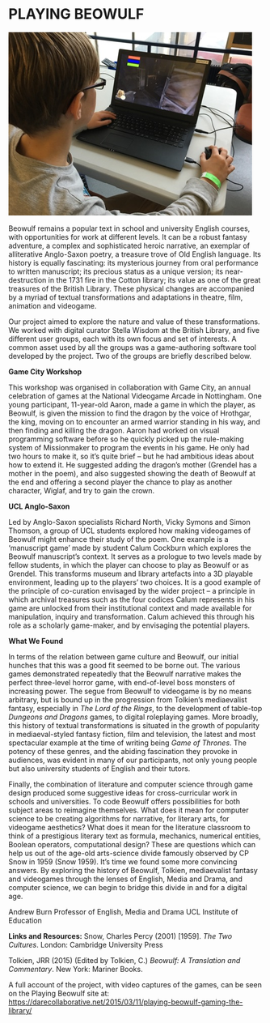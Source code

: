 # PLAYING BEOWULF

![Image1](Images/PlayingBeowulf_Image1.jpg)

Beowulf remains a popular text in school and university English courses, with opportunities for work at different levels. It can be a robust fantasy adventure, a complex and sophisticated heroic narrative, an exemplar of alliterative Anglo-Saxon poetry, a treasure trove of Old English language. Its history is equally fascinating: its mysterious journey from oral performance to written manuscript; its precious status as a unique version; its near-destruction in the 1731 fire in the Cotton library; its value as one of the great treasures of the British Library. These physical changes are accompanied by a myriad of textual transformations and adaptations in theatre, film, animation and videogame. 

Our project aimed to explore the nature and value of these transformations. We worked with digital curator Stella Wisdom at the British Library, and five different user groups, each with its own focus and set of interests. A common asset used by all the groups was a game-authoring software tool developed by the project. Two of the groups are briefly described below.

**Game City Workshop**

This workshop was organised in collaboration with Game City, an annual celebration of games at the National Videogame Arcade in Nottingham. One young participant, 11-year-old Aaron, made a game in which the player, as Beowulf, is given the mission to find the dragon by the voice of Hrothgar, the king, moving on to encounter an armed warrior standing in his way, and then finding and killing the dragon. Aaron had worked on visual programming software before so he quickly picked up the rule-making system of Missionmaker to program the events in his game. He only had two hours to make it, so it’s quite brief – but he had ambitious ideas about how to extend it. He suggested adding the dragon’s mother (Grendel has a mother in the poem), and also suggested showing the death of Beowulf at the end and offering a second player the chance to play as another character, Wiglaf, and try to gain the crown.


**UCL Anglo-Saxon**

Led by Anglo-Saxon specialists Richard North, Vicky Symons and Simon Thomson, a group of UCL students explored how making videogames of Beowulf might enhance their study of the poem. One example is a ‘manuscript game’ made by student Calum Cockburn which explores the Beowulf manuscript’s context. It serves as a prologue to two levels made by fellow students, in which the player can choose to play as Beowulf or as Grendel. This transforms museum and library artefacts into a 3D playable environment, leading up to the players’ two choices. It is a good example of the principle of co-curation envisaged by the wider project – a principle in which archival treasures such as the four codices Calum represents in his game are unlocked from their institutional context and made available for manipulation, inquiry and transformation. Calum achieved this through his role as a scholarly game-maker, and by envisaging the potential players. 


**What We Found** 

In terms of the relation between game culture and Beowulf, our initial hunches that this was a good fit seemed to be borne out. The various games demonstrated repeatedly that the Beowulf narrative makes the perfect three-level horror game, with end-of-level boss monsters of increasing power. The segue from Beowulf to videogame is by no means arbitrary, but is bound up in the progression from Tolkien’s mediaevalist fantasy, especially in *The Lord of the Rings*, to the development of table-top *Dungeons and Dragons* games, to digital roleplaying games. More broadly, this history of textual transformations is situated in the growth of popularity in mediaeval-styled fantasy fiction, film and television, the latest and most spectacular example at the time of writing being *Game of Thrones*. The potency of these genres, and the abiding fascination they provoke in audiences, was evident in many of our participants, not only young people but also university students of English and their tutors. 

Finally, the combination of literature and computer science through game design produced some suggestive ideas for cross-curricular work in schools and universities. To code Beowulf offers possibilities for both subject areas to reimagine themselves. What does it mean for computer science to be creating algorithms for narrative, for literary arts, for videogame aesthetics? What does it mean for the literature classroom to think of a prestigious literary text as formula, mechanics, numerical entities, Boolean operators, computational design? These are questions which can help us out of the age-old arts-science divide famously observed by CP Snow in 1959 (Snow 1959). It’s time we found some more convincing answers. By exploring the history of Beowulf, Tolkien, mediaevalist fantasy and videogames through the lenses of English, Media and Drama, and computer science, we can begin to bridge this divide in and for a digital age.

Andrew Burn
Professor of English, Media and Drama
UCL Institute of Education 


**Links and Resources:**
Snow, Charles Percy (2001) [1959]. *The Two Cultures*. London: Cambridge University Press

Tolkien, JRR (2015) (Edited by Tolkien, C.) *Beowulf: A Translation and Commentary*. New York: Mariner Books. 

A full account of the project, with video captures of the games, can be seen on the Playing Beowulf site at: https://darecollaborative.net/2015/03/11/playing-beowulf-gaming-the-library/



